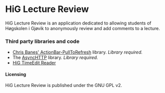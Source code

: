 HiG Lecture Review
================

HiG Lecture Review is an application dedicated to allowing students of Høgskolen i Gjøvik to anonymously review and add comments to a lecture.


### Third party libraries and code
- [Chris Banes' ActionBar-PullToRefresh](https://github.com/chrisbanes/ActionBar-PullToRefresh) library. *Library required.*
- The [AsyncHTTP](http://loopj.com/android-async-http/) library. *Library required.*
- [HiG TimeEdit Reader](https://github.com/TobbenTM/HiG-TimeEdit-Reader) 


#### Licensing
HiG Lecture Review is published under the GNU GPL v2.
